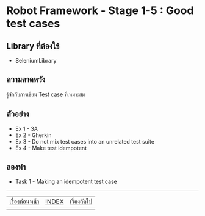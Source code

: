 # Robot Framework - Stage 1-5 : Good test cases

## Library ที่ต้องใช้

* SeleniumLibrary

## ความคาดหวัง

รู้จักกับการเขียน Test case ที่เหมาะสม

## ตัวอย่าง

* Ex 1 - 3A
* Ex 2 - Gherkin
* Ex 3 - Do not mix test cases into an unrelated test suite
* Ex 4 - Make test idempotent

## ลองทำ

* Task 1 - Making an idempotent test case

---

|   |   |   |
| - | - | - |
| [เรื่องก่อนหน้า](../1-4/README.md) | [INDEX](../README.md) | [เรื่องถัดไป](../1-6/README.md) |
|   |   |   |
